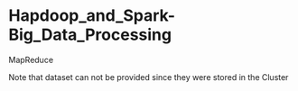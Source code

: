 # Hapdoop_and_Spark-Big_Data_Processing
MapReduce


Note that dataset can not be provided since they were stored in the Cluster
